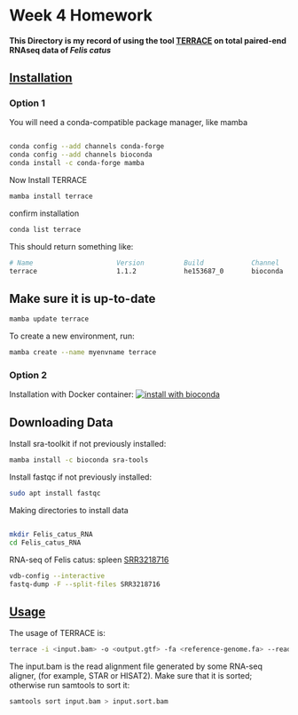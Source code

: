 # Week 4 Homework
#### This Directory is my record of using the tool [TERRACE](https://github.com/Shao-Group/TERRACE) on total paired-end RNAseq data of *Felis catus*


## [Installation](https://bioconda.github.io/recipes/terrace/README.html)
### Option 1 

You will need a conda-compatible package manager, like mamba

```bash

conda config --add channels conda-forge
conda config --add channels bioconda
conda install -c conda-forge mamba

```
Now Install TERRACE

```bash
mamba install terrace
```

confirm installation 

```bash
conda list terrace
```
This should return something like:
```bash
# Name                     Version          Build            Channel
terrace                    1.1.2            he153687_0       bioconda
```

## Make sure it is up-to-date
```bash
mamba update terrace
```

To create a new environment, run:
```bash
mamba create --name myenvname terrace
```



### Option 2
Installation with Docker container:
[![install with bioconda](https://img.shields.io/badge/install%20with-bioconda-brightgreen.svg?style=flat)](http://bioconda.github.io/recipes/terrace/README.html)




## Downloading Data

Install sra-toolkit if not previously installed:
```bash
mamba install -c bioconda sra-tools
```
Install fastqc if not previously installed:

```bash
sudo apt install fastqc
```

Making directories to install data

```bash

mkdir Felis_catus_RNA
cd Felis_catus_RNA

```

RNA-seq of Felis catus: spleen
[SRR3218716](https://trace.ncbi.nlm.nih.gov/Traces/?view=run_browser&acc=SRR3218716&display=metadata)

```bash
vdb-config --interactive
fastq-dump -F --split-files SRR3218716
```



## [Usage](https://github.com/Shao-Group/TERRACE?tab=readme-ov-file#usage)



The usage of TERRACE is:
```bash
terrace -i <input.bam> -o <output.gtf> -fa <reference-genome.fa> --read_length <length-of-paired-end-reads> -r [reference_annotation.gtf] -fe [feature_file] [options]
```
The input.bam is the read alignment file generated by some RNA-seq aligner, (for example, STAR or HISAT2). Make sure that it is sorted; otherwise run samtools to sort it:
```bash
samtools sort input.bam > input.sort.bam
```















